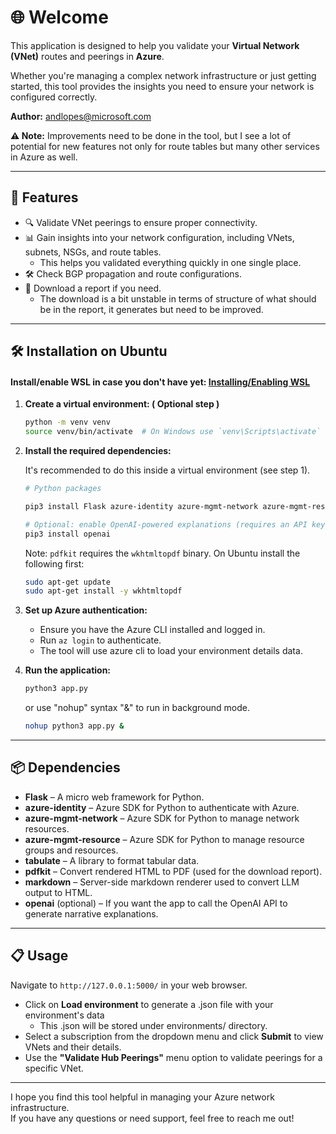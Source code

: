 # 🌐 Welcome

This application is designed to help you validate your **Virtual Network (VNet)** routes and peerings in **Azure**.

Whether you're managing a complex network infrastructure or just getting started, this tool provides the insights you need to ensure your network is configured correctly.

**Author:** andlopes@microsoft.com

<strong>⚠️ Note:</strong> Improvements need to be done in the tool, but I see a lot of potential for new features not only for route tables but many other services in Azure as well.


<!-- Note: Do not store or commit OpenAI API keys in this repository. Auto-Validate requires you to provide a personal OpenAI API key on the Auto-Validate page; the key is used for that run only and is not stored. -->
---

## 🚀 Features

- 🔍 Validate VNet peerings to ensure proper connectivity.
- 📊 Gain insights into your network configuration, including VNets, subnets, NSGs, and route tables.
    - This helps you validated everything quickly in one single place.
- 🛠️ Check BGP propagation and route configurations.
- 💾 Download a report if you need.
    - The download is a bit unstable in terms of structure of what should be in the report, it generates but need to be improved.

---

## 🛠️ Installation on Ubuntu
####  Install/enable WSL in case you don't have yet: [Installing/Enabling WSL](https://learn.microsoft.com/en-us/windows/wsl/install)


1. **Create a virtual environment: ( Optional step )**

    ```bash
    python -m venv venv
    source venv/bin/activate  # On Windows use `venv\Scripts\activate`
    ```

2. **Install the required dependencies:**

    It's recommended to do this inside a virtual environment (see step 1).

    ```bash
    # Python packages

    pip3 install Flask azure-identity azure-mgmt-network azure-mgmt-resource tabulate pdfkit markdown

    # Optional: enable OpenAI-powered explanations (requires an API key)
    pip3 install openai
    ```

    Note: `pdfkit` requires the `wkhtmltopdf` binary. On Ubuntu install the following first:

    ```bash
    sudo apt-get update
    sudo apt-get install -y wkhtmltopdf
    ```

3. **Set up Azure authentication:**

    - Ensure you have the Azure CLI installed and logged in.
    - Run `az login` to authenticate.
    - The tool will use azure cli to load your environment details data.

4. **Run the application:**

    ```bash
    python3 app.py
    ```
    or use "nohup" syntax "&" to run in background mode.
    ```bash
    nohup python3 app.py &
    ```    

---

## 📦 Dependencies

- **Flask** – A micro web framework for Python.
- **azure-identity** – Azure SDK for Python to authenticate with Azure.
- **azure-mgmt-network** – Azure SDK for Python to manage network resources.
- **azure-mgmt-resource** – Azure SDK for Python to manage resource groups and resources.
- **tabulate** – A library to format tabular data.
- **pdfkit** – Convert rendered HTML to PDF (used for the download report).
 - **markdown** – Server-side markdown renderer used to convert LLM output to HTML.
 - **openai** (optional) – If you want the app to call the OpenAI API to generate narrative explanations.

---

## 📋 Usage

Navigate to `http://127.0.0.1:5000/` in your web browser.

- Click on **Load environment** to generate a .json file with your environment's data
    - This .json will be stored under environments/ directory. 
- Select a subscription from the dropdown menu and click **Submit** to view VNets and their details.
- Use the **"Validate Hub Peerings"** menu option to validate peerings for a specific VNet.

---

I hope you find this tool helpful in managing your Azure network infrastructure.  
If you have any questions or need support, feel free to reach me out!
